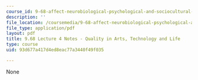 ```yaml
---
course_id: 9-68-affect-neurobiological-psychological-and-sociocultural-counterparts-of-feelings-spring-2013
description: ''
file_location: /coursemedia/9-68-affect-neurobiological-psychological-and-sociocultural-counterparts-of-feelings-spring-2013/93d677a417d4ed8eac77a3440f49f035_MIT9_68S13_Lect4.pdf
file_type: application/pdf
layout: pdf
title: 9.68 Lecture 4 Notes - Quality in Arts, Technology and Life
type: course
uid: 93d677a417d4ed8eac77a3440f49f035

---
```

None